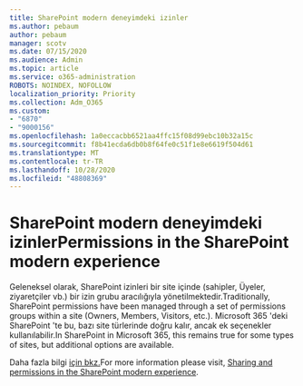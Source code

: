 ```yaml
---
title: SharePoint modern deneyimdeki izinler
ms.author: pebaum
author: pebaum
manager: scotv
ms.date: 07/15/2020
ms.audience: Admin
ms.topic: article
ms.service: o365-administration
ROBOTS: NOINDEX, NOFOLLOW
localization_priority: Priority
ms.collection: Adm_O365
ms.custom:
- "6870"
- "9000156"
ms.openlocfilehash: 1a0eccacbb6521aa4ffc15f08d99ebc10b32a15c
ms.sourcegitcommit: f8b41ecda6db0b8f64fe0c51f1e8e6619f504d61
ms.translationtype: MT
ms.contentlocale: tr-TR
ms.lasthandoff: 10/28/2020
ms.locfileid: "48808369"
---
```

# <a name="permissions-in-the-sharepoint-modern-experience"></a><span data-ttu-id="38dda-102">SharePoint modern deneyimdeki izinler</span><span class="sxs-lookup"><span data-stu-id="38dda-102">Permissions in the SharePoint modern experience</span></span>

<span data-ttu-id="38dda-103">Geleneksel olarak, SharePoint izinleri bir site içinde (sahipler, Üyeler, ziyaretçiler vb.) bir izin grubu aracılığıyla yönetilmektedir.</span><span class="sxs-lookup"><span data-stu-id="38dda-103">Traditionally, SharePoint permissions have been managed through a set of permissions groups within a site (Owners, Members, Visitors, etc.).</span></span> <span data-ttu-id="38dda-104">Microsoft 365 'deki SharePoint 'te bu, bazı site türlerinde doğru kalır, ancak ek seçenekler kullanılabilir.</span><span class="sxs-lookup"><span data-stu-id="38dda-104">In SharePoint in Microsoft 365, this remains true for some types of sites, but additional options are available.</span></span>  

<span data-ttu-id="38dda-105">Daha fazla bilgi [için bkz.](https://docs.microsoft.com/sharepoint/modern-experience-sharing-permissions)</span><span class="sxs-lookup"><span data-stu-id="38dda-105">For more information please visit, [Sharing and permissions in the SharePoint modern experience](https://docs.microsoft.com/sharepoint/modern-experience-sharing-permissions).</span></span>
